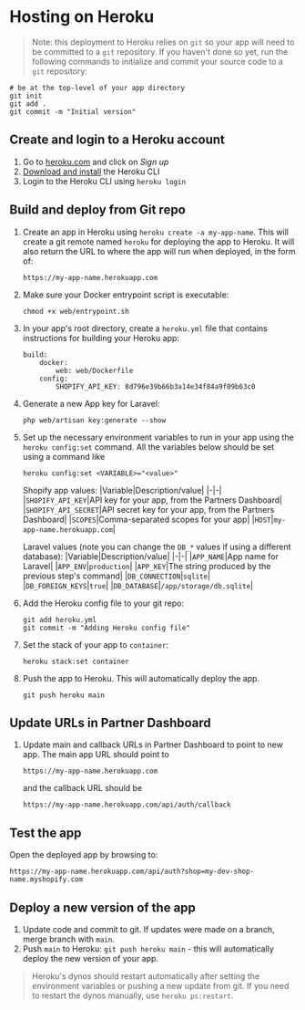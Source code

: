 # Hosting on Heroku

> Note: this deployment to Heroku relies on `git` so your app will need to be committed to a `git` repository. If you haven't done so yet, run the following commands to initialize and commit your source code to a `git` repository:

```shell
# be at the top-level of your app directory
git init
git add .
git commit -m "Initial version"
```

## Create and login to a Heroku account

1. Go to [heroku.com](https://heroku.com) and click on _Sign up_
1. [Download and install](https://devcenter.heroku.com/articles/heroku-cli#install-the-heroku-cli) the Heroku CLI
1. Login to the Heroku CLI using `heroku login`

## Build and deploy from Git repo

1. Create an app in Heroku using `heroku create -a my-app-name`. This will create a git remote named `heroku` for deploying the app to Heroku. It will also return the URL to where the app will run when deployed, in the form of:

    ```text
    https://my-app-name.herokuapp.com
    ```

1. Make sure your Docker entrypoint script is executable:

    ```shell
    chmod +x web/entrypoint.sh
    ```

1. In your app's root directory, create a `heroku.yml` file that contains instructions for building your Heroku app:

    ```shell
    build:
        docker:
            web: web/Dockerfile
        config:
            SHOPIFY_API_KEY: 8d796e39b66b3a14e34f84a9f09b63c0
    ```

1. Generate a new App key for Laravel:

    ```shell
    php web/artisan key:generate --show
    ```

1. Set up the necessary environment variables to run in your app using the `heroku config:set` command. All the variables below should be set using a command like

    ```shell
    heroku config:set <VARIABLE>="<value>"
    ```

    Shopify app values:
    |Variable|Description/value|
    |-|-|
    |`SHOPIFY_API_KEY`|API key for your app, from the Partners Dashboard|
    |`SHOPIFY_API_SECRET`|API secret key for your app, from the Partners Dashboard|
    |`SCOPES`|Comma-separated scopes for your app|
    |`HOST`|`my-app-name.herokuapp.com`|

    Laravel values (note you can change the `DB_*` values if using a different database):
    |Variable|Description/value|
    |-|-|
    |`APP_NAME`|App name for Laravel|
    |`APP_ENV`|`production`|
    |`APP_KEY`|The string produced by the previous step's command|
    |`DB_CONNECTION`|`sqlite`|
    |`DB_FOREIGN_KEYS`|`true`|
    |`DB_DATABASE`|`/app/storage/db.sqlite`|

1. Add the Heroku config file to your git repo:

    ```shell
    git add heroku.yml
    git commit -m "Adding Heroku config file"
    ```

1. Set the stack of your app to `container`:

    ```shell
    heroku stack:set container
    ```

1. Push the app to Heroku. This will automatically deploy the app.

    ```shell
    git push heroku main
    ```

## Update URLs in Partner Dashboard

1. Update main and callback URLs in Partner Dashboard to point to new app. The main app URL should point to

    ```text
    https://my-app-name.herokuapp.com
    ```

    and the callback URL should be

    ```text
    https://my-app-name.herokuapp.com/api/auth/callback
    ```

## Test the app

Open the deployed app by browsing to:

```text
https://my-app-name.herokuapp.com/api/auth?shop=my-dev-shop-name.myshopify.com
```

## Deploy a new version of the app

1. Update code and commit to git. If updates were made on a branch, merge branch with `main`.
1. Push `main` to Heroku: `git push heroku main` - this will automatically deploy the new version of your app.

> Heroku's dynos should restart automatically after setting the environment variables or pushing a new update from git. If you need to restart the dynos manually, use `heroku ps:restart`.

